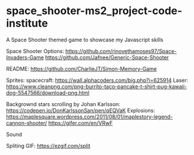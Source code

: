# space_shooter-ms2_project-code-institute
A Space Shooter themed game to showcase my Javascript skills


Space Shooter Options:
https://github.com/rinovethamoses97/Space-Invaders-Game
https://github.com/Jafnee/Generic-Space-Shooter


README: https://github.com/CharlieJT/Simon-Memory-Game

Sprites:
spacecraft: https://wall.alphacoders.com/big.php?i=625914
Laser: https://www.cleanpng.com/png-burrito-taco-pancake-t-shirt-pug-kawaii-dog-5547566/download-png.html

Backgrownd stars scrolling by Johan Karlsson: https://codepen.io/DonKarlssonSan/pen/qEQVaK
Explosions: https://maplesquare.wordpress.com/2011/08/01/maplestory-legend-cannon-shooter/
https://gifer.com/en/VRwF

Sound

Spliting GIF: https://ezgif.com/split
